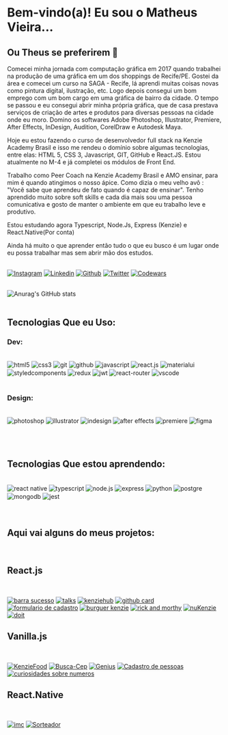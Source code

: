 # Bem-vindo(a)! Eu sou o Matheus Vieira...

## Ou Theus se preferirem 👨

Comecei minha jornada com computação gráfica em 2017 quando trabalhei na produção de uma gráfica em um dos shoppings de Recife/PE. Gostei da área e comecei um curso na SAGA - Recife, lá aprendi muitas coisas novas como pintura digital, ilustração, etc. Logo depois consegui um bom emprego com um bom cargo em uma gráfica de bairro da cidade. O tempo se passou e eu consegui abrir minha própria gráfica, que de casa prestava serviços de criação de artes e produtos para diversas pessoas na cidade onde eu moro. Domino os softwares Adobe Photoshop, Illustrator, Premiere, After Effects, InDesign, Audition, CorelDraw e Autodesk Maya.

Hoje eu estou fazendo o curso de desenvolvedor full stack na Kenzie Academy Brasil e isso me rendeu o domínio sobre algumas tecnologias, entre elas: HTML 5, CSS 3, Javascript, GIT, GitHub e React.JS. Estou atualmente no M-4 e já completei os módulos de Front End.

Trabalho como Peer Coach na Kenzie Academy Brasil e AMO ensinar, para mim é quando atingimos o nosso ápice. Como dizia o meu velho avô : "Você sabe que aprendeu de fato quando é capaz de ensinar". Tenho aprendido muito sobre soft skills e cada dia mais sou uma pessoa comunicativa e gosto de manter o ambiente em que eu trabalho leve e produtivo.

Estou estudando agora Typescript, Node.Js, Express (Kenzie) e React.Native(Por conta)

Ainda há muito o que aprender então tudo o que eu busco é um lugar onde eu possa trabalhar mas sem abrir mão dos estudos.
<br/>
<br/>

[![Instagram](https://img.shields.io/badge/Instagram-E4405F?style=for-the-badge&logo=instagram&logoColor=white)](https://www.instagram.com/t.h.ilustra/)
[![Linkedin](https://img.shields.io/badge/LinkedIn-0077B5?style=for-the-badge&logo=linkedin&logoColor=white)](https://www.linkedin.com/in/th-matheus/)
[![Github](https://img.shields.io/badge/GitHub-100000?style=for-the-badge&logo=github&logoColor=white)](https://github.com/thdev-matheus)
[![Twitter](https://img.shields.io/badge/Twitter-1DA1F2?style=for-the-badge&logo=twitter&logoColor=white)](https://twitter.com/TH__Matheus)
[![Codewars](https://img.shields.io/badge/Codewars-B1361E?style=for-the-badge&logo=Codewars&logoColor=white)](https://www.codewars.com/users/th_vieira)
<br/>
<br/>

![Anurag's GitHub stats](https://github-readme-stats.vercel.app/api?username=thdev-matheus&show_icons=true&theme=tokyonight)
<br/>
<br/>

## Tecnologias Que eu Uso:

### Dev:

<div style="display: inline_block"><br/>
    <img align="center" alt="html5" src="https://img.shields.io/badge/HTML5-E34F26?style=for-the-badge&logo=html5&logoColor=white"/>
    <img align="center" alt="css3" src="https://img.shields.io/badge/CSS3-1572B6?style=for-the-badge&logo=css3&logoColor=white"/>
    <img align="center" alt="git" src="https://img.shields.io/badge/GIT-E44C30?style=for-the-badge&logo=git&logoColor=white"/>
    <img align="center" alt="github" src="https://img.shields.io/badge/GitHub-100000?style=for-the-badge&logo=github&logoColor=white"/>
    <img align="center" alt="javascript" src="https://img.shields.io/badge/JavaScript-323330?style=for-the-badge&logo=javascript&logoColor=F7DF1E"/>
    <img align="center" alt="react.js" src="https://img.shields.io/badge/React-20232A?style=for-the-badge&logo=react&logoColor=61DAFB"/>
    <img align="center" alt="materialui" src="https://img.shields.io/badge/Material--UI-0081CB?style=for-the-badge&logo=material-ui&logoColor=white"/>
    <img align="center" alt="styledcomponents" src="https://img.shields.io/badge/styled--components-DB7093?style=for-the-badge&logo=styled-components&logoColor=white"/>
    <img align="center" alt="redux" src="https://img.shields.io/badge/Redux-593D88?style=for-the-badge&logo=redux&logoColor=white"/>
    <img align="center" alt="jwt" src="https://img.shields.io/badge/json%20web%20tokens-323330?style=for-the-badge&logo=json-web-tokens&logoColor=pink"/>
    <img align="center" alt="react-router" src="https://img.shields.io/badge/React_Router-CA4245?style=for-the-badge&logo=react-router&logoColor=white"/>
    <img align="center" alt="vscode" src="https://img.shields.io/badge/Visual_Studio_Code-0078D4?style=for-the-badge&logo=visual%20studio%20code&logoColor=white"/>
</div>
<br/>

### Design:

<div style="display: inline_block"><br/>
    <img align="center" alt="photoshop" src="https://img.shields.io/badge/Adobe%20Photoshop-31A8FF?style=for-the-badge&logo=Adobe%20Photoshop&logoColor=black"/>
    <img align="center" alt="illustrator" src="https://img.shields.io/badge/Adobe%20Illustrator-FF9A00?style=for-the-badge&logo=adobe%20illustrator&logoColor=white"/>
    <img align="center" alt="indesign" src="https://img.shields.io/badge/Adobe%20InDesign-FF3366?style=for-the-badge&logo=Adobe%20InDesign&logoColor=white"/>
    <img align="center" alt="after effects" src="https://img.shields.io/badge/Adobe%20after%20affects-CF96FD?style=for-the-badge&logo=Adobe%20after%20effects&logoColor=393665"/>
    <img align="center" alt="premiere" src="https://img.shields.io/badge/Adobe%20Premiere%20Pro-9999FF?style=for-the-badge&logo=Adobe%20Premiere%20Pro&logoColor=white"/>
    <img align="center" alt="figma" src="https://img.shields.io/badge/Figma-F24E1E?style=for-the-badge&logo=figma&logoColor=white"/>
</div>
<br/>
<br/>
<br/>

## Tecnologias Que estou aprendendo:

<div style="display: inline_block"><br/>
    <img align="center" alt="react native" src="https://img.shields.io/badge/React_Native-20232A?style=for-the-badge&logo=react&logoColor=61DAFB"/>
    <img align="center" alt="typescript" src="https://img.shields.io/badge/TypeScript-007ACC?style=for-the-badge&logo=typescript&logoColor=white"/>
    <img align="center" alt="node.js" src="https://img.shields.io/badge/Node.js-43853D?style=for-the-badge&logo=node.js&logoColor=white"/>
    <img align="center" alt="express" src="https://img.shields.io/badge/Express.js-404D59?style=for-the-badge"/>
    <img align="center" alt="python" src="https://img.shields.io/badge/Python-14354C?style=for-the-badge&logo=python&logoColor=white"/>
    <img align="center" alt="postgre" src="https://img.shields.io/badge/PostgreSQL-316192?style=for-the-badge&logo=postgresql&logoColor=white"/>
    <img align="center" alt="mongodb" src="https://img.shields.io/badge/MongoDB-4EA94B?style=for-the-badge&logo=mongodb&logoColor=white"/>
    <img align="center" alt="jest" src="https://img.shields.io/badge/Jest-323330?style=for-the-badge&logo=Jest&logoColor=white"/>
    
</div>
<br/>
<br/>

## Aqui vai alguns do meus projetos:

<br/>

## React.js

<br/>

[![barra sucesso](https://github-readme-stats.vercel.app/api/pin/?username=thdev-matheus&repo=th-matheus-barra-sucesso)](https://github.com/thdev-matheus/th-matheus-barra-sucesso)
[![talks](https://github-readme-stats.vercel.app/api/pin/?username=thdev-matheus&repo=th-matheus-talks)](https://github.com/thdev-matheus/th-matheus-talks)
[![kenziehub](https://github-readme-stats.vercel.app/api/pin/?username=thdev-matheus&repo=th-matheus-kenzie-hub)](https://github.com/thdev-matheus/th-matheus-kenzie-hub)
[![github card](https://github-readme-stats.vercel.app/api/pin/?username=thdev-matheus&repo=th-matheus-github-card)](https://github.com/thdev-matheus/th-matheus-github-card)
[![formulario de cadastro](https://github-readme-stats.vercel.app/api/pin/?username=thdev-matheus&repo=th-matheus-formulario-de-cadastro)](https://github.com/thdev-matheus/th-matheus-formulario-de-cadastro)
[![burguer kenzie](https://github-readme-stats.vercel.app/api/pin/?username=thdev-matheus&repo=th-matheus-burguer-kenzie)](https://github.com/thdev-matheus/th-matheus-burguer-kenzie)
[![rick and morthy](https://github-readme-stats.vercel.app/api/pin/?username=thdev-matheus&repo=th-matheus-cards-rick-an-morthy)](https://github.com/thdev-matheus/th-matheus-cards-rick-an-morthy)
[![nuKenzie](https://github-readme-stats.vercel.app/api/pin/?username=thdev-matheus&repo=th-matheus-nukenzie)](https://github.com/thdev-matheus/th-matheus-nukenzie)
[![doit](https://github-readme-stats.vercel.app/api/pin/?username=thdev-matheus&repo=th-matheus-doit)](https://github.com/thdev-matheus/th-matheus-doit)

## Vanilla.js

<br/>

[![KenzieFood](https://github-readme-stats.vercel.app/api/pin/?username=thdev-matheus&repo=th-matheus-kenzie-food)](https://github.com/thdev-matheus/th-matheus-kenzie-food)
[![Busca-Cep](https://github-readme-stats.vercel.app/api/pin/?username=thdev-matheus&repo=th-matheus-busca-cep)](https://github.com/thdev-matheus/th-matheus-busca-cep)
[![Genius](https://github-readme-stats.vercel.app/api/pin/?username=thdev-matheus&repo=th-matheus-genius)](https://github.com/thdev-matheus/th-matheus-genius)
[![Cadastro de pessoas](https://github-readme-stats.vercel.app/api/pin/?username=thdev-matheus&repo=th-matheus-cadastro-de-pessoas)](https://github.com/thdev-matheus/th-matheus-cadastro-de-pessoas)
[![curiosidades sobre numeros](https://github-readme-stats.vercel.app/api/pin/?username=thdev-matheus&repo=th-matheus-curiosidades-sobre-numeros)](https://github.com/thdev-matheus/th-matheus-curiosidades-sobre-numeros)

## React.Native

<br/>

[![imc](https://github-readme-stats.vercel.app/api/pin/?username=thdev-matheus&repo=th-matheus-imc)](https://github.com/thdev-matheus/th-matheus-imc)
[![Sorteador](https://github-readme-stats.vercel.app/api/pin/?username=thdev-matheus&repo=th-matheus-sorteador)](https://github.com/thdev-matheus/th-matheus-sorteador)
